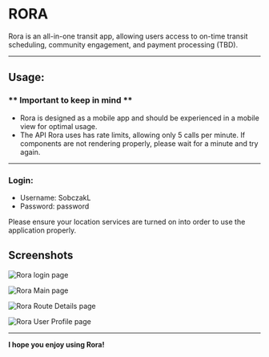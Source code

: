# RORA

Rora is an all-in-one transit app, allowing users access to on-time transit scheduling, community engagement, and payment processing (TBD).

---

## Usage:

### ** Important to keep in mind **

 - Rora is designed as a mobile app and should be experienced in a mobile view for optimal usage.
 - The API Rora uses has rate limits, allowing only 5 calls per minute. If components are not rendering properly, please wait for a minute and try again.

---

### Login:

-   Username: SobczakL
-   Password: password

Please ensure your location services are turned on into order to use the application properly.

## Screenshots
![Rora login page](https://github.com/SobczakL/rora/assets/36972429/d7c7e031-6fdf-4ead-834c-5a430baee9b1)

![Rora Main page](https://github.com/SobczakL/rora/assets/36972429/f7dc2669-c556-4cfa-9e82-00059d97a751)

![Rora Route Details page](https://github.com/SobczakL/rora/assets/36972429/6c048339-f4ab-489a-82d8-816a4b912a43)

![Rora User Profile page](https://github.com/SobczakL/rora/assets/36972429/8b6b8a45-0c0d-4e6f-adea-9f7acab1accc)


---

**I hope you enjoy using Rora!**
